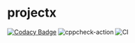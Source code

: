 # projectx
[![Codacy Badge](https://api.codacy.com/project/badge/Grade/fee9e5217b144f5ebf0ff177d4dc7f0f)](https://app.codacy.com/manual/STEPIN-104394/projectx?utm_source=github.com&utm_medium=referral&utm_content=STEPIN-104394/projectx&utm_campaign=Badge_Grade_Dashboard)
![cppcheck-action](https://github.com/STEPIN-104394/projectx/workflows/cppcheck-action/badge.svg)
![CI](https://github.com/STEPIN-104394/projectx/workflows/CI/badge.svg)
